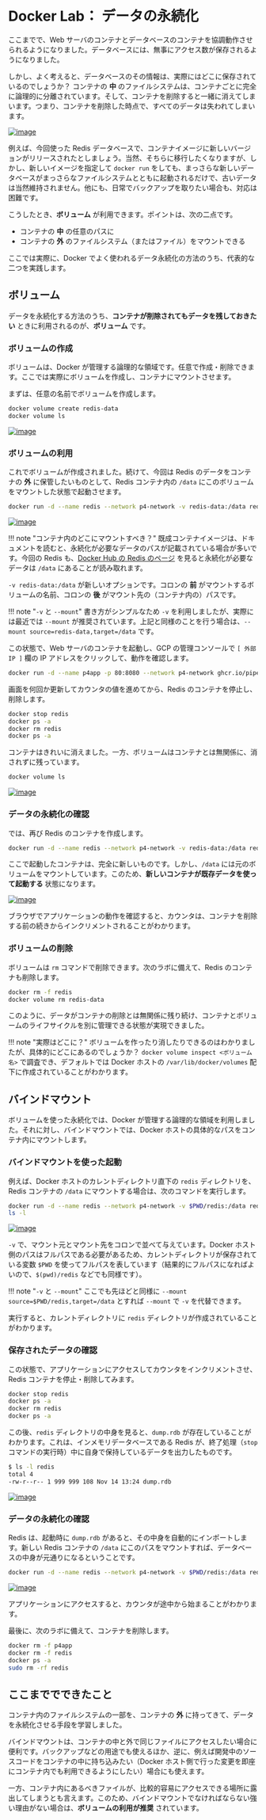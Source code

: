 # Docker Lab： データの永続化

ここまでで、Web サーバのコンテナとデータベースのコンテナを協調動作させられるようになりました。データベースには、無事にアクセス数が保存されるようになりました。

しかし、よく考えると、データベースのその情報は、実際にはどこに保存されているのでしょうか？ コンテナの **中** のファイルシステムは、コンテナごとに完全に論理的に分離されています。そして、コンテナを削除すると一緒に消えてしまいます。つまり、コンテナを削除した時点で、すべてのデータは失われてしまいます。

[![image](https://user-images.githubusercontent.com/2920259/99185204-baa14280-278b-11eb-8ff3-36d9a7b310b6.png)](https://user-images.githubusercontent.com/2920259/99185204-baa14280-278b-11eb-8ff3-36d9a7b310b6.png)

例えば、今回使った Redis データベースで、コンテナイメージに新しいバージョンがリリースされたとしましょう。当然、そちらに移行したくなりますが、しかし、新しいイメージを指定して `docker run` をしても、まっさらな新しいデータベースがまっさらなファイルシステムとともに起動されるだけで、古いデータは当然維持されません。他にも、日常でバックアップを取りたい場合も、対応は困難です。

こうしたとき、**ボリューム** が利用できます。ポイントは、次の二点です。

- コンテナの **中** の任意のパスに
- コンテナの **外** のファイルシステム（またはファイル）をマウントできる

ここでは実際に、Docker でよく使われるデータ永続化の方法のうち、代表的な二つを実践します。

## ボリューム

データを永続化する方法のうち、**コンテナが削除されてもデータを残しておきたい** ときに利用されるのが、**ボリューム** です。

### ボリュームの作成

ボリュームは、Docker が管理する論理的な領域です。任意で作成・削除できます。ここでは実際にボリュームを作成し、コンテナにマウントさせます。

まずは、任意の名前でボリュームを作成します。

```bash
docker volume create redis-data
docker volume ls
```

[![image](https://user-images.githubusercontent.com/2920259/99185215-c987f500-278b-11eb-83d9-70b2732c0b7b.png)](https://user-images.githubusercontent.com/2920259/99185215-c987f500-278b-11eb-83d9-70b2732c0b7b.png)

### ボリュームの利用

これでボリュームが作成されました。続けて、今回は Redis のデータをコンテナの **外** に保管したいものとして、Redis コンテナ内の `/data` にこのボリュームをマウントした状態で起動させます。

```bash
docker run -d --name redis --network p4-network -v redis-data:/data redis:6.0
```

[![image](https://user-images.githubusercontent.com/2920259/99185224-d278c680-278b-11eb-887d-5559e65c7fd4.png)](https://user-images.githubusercontent.com/2920259/99185224-d278c680-278b-11eb-887d-5559e65c7fd4.png)

!!! note "コンテナ内のどこにマウントすべき？"
    既成コンテナイメージは、ドキュメントを読むと、永続化が必要なデータのパスが記載されている場合が多いです。今回の Redis も、[Docker Hub の Redis のページ](https://hub.docker.com/_/redis) を見ると永続化が必要なデータは `/data` にあることが読み取れます。

`-v redis-data:/data` が新しいオプションです。コロンの **前** がマウントするボリュームの名前、コロンの **後** がマウント先の（コンテナ内の）パスです。

!!! note "`-v` と `--mount`"
    書き方がシンプルなため `-v` を利用しましたが、実際には最近では `--mount` が推奨されています。上記と同様のことを行う場合は、`--mount source=redis-data,target=/data` です。

この状態で、Web サーバのコンテナを起動し、GCP の管理コンソールで `[ 外部 IP ]` 欄の IP アドレスをクリックして、動作を確認します。

```bash
docker run -d --name p4app -p 80:8080 --network p4-network ghcr.io/piperjapan/p4app:0.0.1
```

画面を何回か更新してカウンタの値を進めてから、Redis のコンテナを停止し、削除します。

```bash
docker stop redis
docker ps -a
docker rm redis
docker ps -a
```

コンテナはきれいに消えました。一方、ボリュームはコンテナとは無関係に、消されずに残っています。

```bash
docker volume ls
```

[![image](https://user-images.githubusercontent.com/2920259/99185572-0fde5380-278e-11eb-9ae1-2a5eeba54284.png)](https://user-images.githubusercontent.com/2920259/99185572-0fde5380-278e-11eb-9ae1-2a5eeba54284.png)

### データの永続化の確認

では、再び Redis のコンテナを作成します。

```bash
docker run -d --name redis --network p4-network -v redis-data:/data redis:6.0
```

ここで起動したコンテナは、完全に新しいものです。しかし、`/data` には元のボリュームをマウントしています。このため、**新しいコンテナが既存データを使って起動する** 状態になります。

[![image](https://user-images.githubusercontent.com/2920259/99185224-d278c680-278b-11eb-887d-5559e65c7fd4.png)](https://user-images.githubusercontent.com/2920259/99185224-d278c680-278b-11eb-887d-5559e65c7fd4.png)

ブラウザでアプリケーションの動作を確認すると、カウンタは、コンテナを削除する前の続きからインクリメントされることがわかります。

### ボリュームの削除

ボリュームは `rm` コマンドで削除できます。次のラボに備えて、Redis のコンテナも削除します。

```bash
docker rm -f redis
docker volume rm redis-data
```

このように、データがコンテナの削除とは無関係に残り続け、コンテナとボリュームのライフサイクルを別に管理できる状態が実現できました。

!!! note "実際はどこに？"
    ボリュームを作ったり消したりできるのはわかりましたが、具体的にどこにあるのでしょうか？ `docker volume inspect <ボリューム名>` で調査でき、デフォルトでは Docker ホストの `/var/lib/docker/volumes` 配下に作成されていることがわかります。

## バインドマウント

ボリュームを使った永続化では、Docker が管理する論理的な領域を利用しました。それに対し、バインドマウントでは、Docker ホストの具体的なパスをコンテナ内にマウントします。

### バインドマウントを使った起動

例えば、Docker ホストのカレントディレクトリ直下の `redis` ディレクトリを、Redis コンテナの `/data` にマウントする場合は、次のコマンドを実行します。

```bash
docker run -d --name redis --network p4-network -v $PWD/redis:/data redis:6.0
ls -l
```

[![image](https://user-images.githubusercontent.com/2920259/99185237-db699800-278b-11eb-959a-3ab323eb2f6b.png)](https://user-images.githubusercontent.com/2920259/99185237-db699800-278b-11eb-959a-3ab323eb2f6b.png)

`-v` で、マウント元とマウント先をコロンで並べて与えています。Docker ホスト側のパスはフルパスである必要があるため、カレントディレクトリが保存されている変数 `$PWD` を使ってフルパスを表しています（結果的にフルパスになればよいので、`$(pwd)/redis` などでも同様です）。

!!! note "`-v` と `--mount`"
    ここでも先ほどと同様に `--mount source=$PWD/redis,target=/data` とすれば `--mount` で `-v` を代替できます。

実行すると、カレントディレクトリに `redis` ディレクトリが作成されていることがわかります。

### 保存されたデータの確認

この状態で、アプリケーションにアクセスしてカウンタをインクリメントさせ、Redis コンテナを停止・削除してみます。

```bash
docker stop redis
docker ps -a
docker rm redis
docker ps -a
```

この後、`redis` ディレクトリの中身を見ると、`dump.rdb` が存在していることがわかります。これは、インメモリデータベースである Redis が、終了処理（`stop` コマンドの実行時）中に自身で保持しているデータを出力したものです。

```bash
$ ls -l redis
total 4
-rw-r--r-- 1 999 999 108 Nov 14 13:24 dump.rdb
```

[![image](https://user-images.githubusercontent.com/2920259/99185242-e3c1d300-278b-11eb-9467-e0bd8299d28c.png)](https://user-images.githubusercontent.com/2920259/99185242-e3c1d300-278b-11eb-9467-e0bd8299d28c.png)

### データの永続化の確認

Redis は、起動時に `dump.rdb` があると、その中身を自動的にインポートします。新しい Redis コンテナの `/data` にこのパスをマウントすれば、データベースの中身が元通りになるということです。

```bash
docker run -d --name redis --network p4-network -v $PWD/redis:/data redis:6.0
```

[![image](https://user-images.githubusercontent.com/2920259/99185237-db699800-278b-11eb-959a-3ab323eb2f6b.png)](https://user-images.githubusercontent.com/2920259/99185237-db699800-278b-11eb-959a-3ab323eb2f6b.png)

アプリケーションにアクセスすると、カウンタが途中から始まることがわかります。

最後に、次のラボに備えて、コンテナを削除します。

```bash
docker rm -f p4app
docker rm -f redis
docker ps -a
sudo rm -rf redis
```

## ここまででできたこと

コンテナ内のファイルシステムの一部を、コンテナの **外** に持ってきて、データを永続化させる手段を学習しました。

バインドマウントは、コンテナの中と外で同じファイルにアクセスしたい場合に便利です。バックアップなどの用途でも使えるほか、逆に、例えば開発中のソースコードをコンテナの中に持ち込みたい（Docker ホスト側で行った変更を即座にコンテナ内でも利用できるようにしたい）場合にも使えます。

一方、コンテナ内にあるべきファイルが、比較的容易にアクセスできる場所に露出してしまうとも言えます。このため、バインドマウントでなければならない強い理由がない場合は、**ボリュームの利用が推奨** されています。
